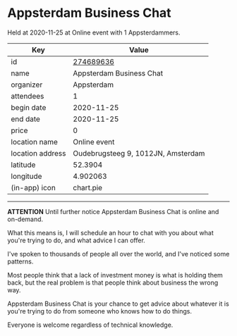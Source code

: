 # Appsterdam Business Chat
Held at 2020-11-25 at Online event with 1 Appsterdammers.
        
|Key|Value
|---|---|
|id|[274689636](https://www.meetup.com/appsterdam/events/274689636/)|
|name|Appsterdam Business Chat|
|organizer|Appsterdam|
|attendees|1|
|begin date|2020-11-25|
|end date|2020-11-25|
|price|0|
|location name|Online event|
|location address|Oudebrugsteeg 9, 1012JN, Amsterdam|
|latitude|52.3904|
|longitude|4.902063|
|(in-app) icon|chart.pie|

---

**ATTENTION** Until further notice Appsterdam Business Chat is online and on-demand.

What this means is, I will schedule an hour to chat with you about what you're trying to do, and what advice I can offer.

I've spoken to thousands of people all over the world, and I've noticed some patterns.

Most people think that a lack of investment money is what is holding them back, but the real problem is that people think about business the wrong way.

Appsterdam Business Chat is your chance to get advice about whatever it is you're trying to do from someone who knows how to do things.

Everyone is welcome regardless of technical knowledge.


